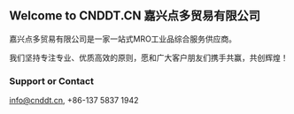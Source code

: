 ## Welcome to CNDDT.CN 嘉兴点多贸易有限公司

嘉兴点多贸易有限公司是一家一站式MRO工业品综合服务供应商。

我们坚持专注专业、优质高效的原则，愿和广大客户朋友们携手共赢，共创辉煌！

### Support or Contact

info@cnddt.cn,
+86-137 5837 1942
